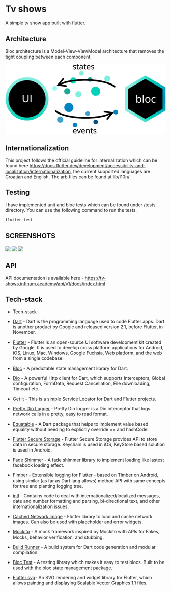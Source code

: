 
# Tv shows

A simple tv show app built with flutter.

## Architecture

Bloc architecture is a Model-View-ViewModel architecture that removes the tight coupling between each component.

![Bloc](https://raw.githubusercontent.com/felangel/bloc/master/docs/assets/bloc_architecture.png)

## Internationalization

This project follows the official guideline for internalization which can be found here https://docs.flutter.dev/development/accessibility-and-localization/internationalization, the current supported languages are Croatian and English. The arb files can be found at lib/I10n/


## Testing
I have implemented unit and bloc tests which can be found under /tests directory.
You can use the following command to run the tests.

    flutter test
   

## SCREENSHOTS <p float="left">

<p>

<img  src="https://user-images.githubusercontent.com/14147462/173116950-edf13c8d-b105-4382-ac48-967f792cfc83.png"  width="200"  />

<img  src="https://user-images.githubusercontent.com/14147462/173117040-2b4724ab-ea44-42f7-a025-9463b4149bf3.png"  width="200"  />

<img  src="https://user-images.githubusercontent.com/14147462/173117107-c61a2d30-01fe-4d5e-b771-de2c725095ed.png"  width="200"  />

</p>

## API

API documentation is available here - https://tv-shows.infinum.academy/api/v1/docs/index.html

## Tech-stack

* Tech-stack

* [Dart](https://dart.dev/) - Dart is the programming language used to code Flutter apps. Dart is another product by Google and released version 2.1, before Flutter, in November.

* [Flutter](https://flutter.dev/) - Flutter is an open-source UI software development kit created by Google. It is used to develop cross platform applications for Android, iOS, Linux, Mac, Windows, Google Fuchsia, Web platform, and the web from a single codebase.

* [Bloc](https://bloclibrary.dev/#/) - A predictable state management library for Dart.

* [Dio](https://pub.dev/packages/dio) - A powerful Http client for Dart, which supports Interceptors, Global configuration, FormData, Request Cancellation, File downloading, Timeout etc.

* [Get it](https://pub.dev/packages/get_it) - This is a simple Service Locator for Dart and Flutter projects.

* [Pretty Dio Logger](https://pub.dev/packages/pretty_dio_logger) - Pretty Dio logger is a Dio interceptor that logs network calls in a pretty, easy to read format.

* [Equatable](https://pub.dev/packages/equatable) - A Dart package that helps to implement value based equality without needing to explicitly override == and hashCode.

* [Flutter Secure Storage](https://pub.dev/packages/fade_shimmer) - Flutter Secure Storage provides API to store data in secure storage. Keychain is used in iOS, KeyStore based solution is used in Android.

* [Fade Shimmer](https://pub.dev/packages/flutter_secure_storage) - A fade shimmer library to implement loading like lastest facebook loading effect.

* [Fimber](https://pub.dev/packages/fimber) - Extensible logging for Flutter - based on Timber on Android, using similar (as far as Dart lang allows) method API with same concepts for tree and planting logging tree.

* [intl](https://pub.dev/packages/intl) - Contains code to deal with internationalized/localized messages, date and number formatting and parsing, bi-directional text, and other internationalization issues.

* [Cached Network Image](https://pub.dev/packages/cached_network_image) - Flutter library to load and cache network images. Can also be used with placeholder and error widgets.

* [Mockito](https://pub.dev/packages/mockito) - A mock framework inspired by Mockito with APIs for Fakes, Mocks, behavior verification, and stubbing.

* [Build Runner](https://pub.dev/packages/build_runner) - A build system for Dart code generation and modular compilation.

* [Bloc Test](https://pub.dev/packages/bloc_test) - A testing library which makes it easy to test blocs. Built to be used with the bloc state management package.

* [Flutter svg](https://pub.dev/packages/flutter_svg)- An SVG rendering and widget library for Flutter, which allows painting and displaying Scalable Vector Graphics 1.1 files.